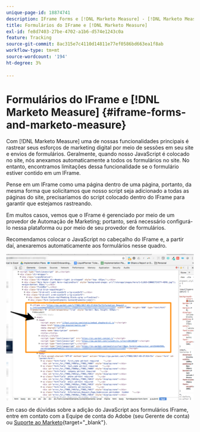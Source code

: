 ```yaml
---
unique-page-id: 18874741
description: IFrame Forms e [!DNL Marketo Measure] - [!DNL Marketo Measure] - Documentação do produto
title: Formulários do IFrame e [!DNL Marketo Measure]
exl-id: fe8d7403-27be-4702-a1b6-d574e1243c0a
feature: Tracking
source-git-commit: 8ac315e7c4110d14811e77ef0586bd663ea1f8ab
workflow-type: tm+mt
source-wordcount: '194'
ht-degree: 3%

---
```


# Formulários do IFrame e [!DNL Marketo Measure] {#iframe-forms-and-marketo-measure}

Com [!DNL Marketo Measure] uma de nossas funcionalidades principais é rastrear seus esforços de marketing digital por meio de sessões em seu site e envios de formulários. Geralmente, quando nosso JavaScript é colocado no site, nós anexamos automaticamente a todos os formulários no site. No entanto, encontramos limitações dessa funcionalidade se o formulário estiver contido em um IFrame.

Pense em um IFrame como uma página dentro de uma página, portanto, da mesma forma que solicitamos que nosso script seja adicionado a todas as páginas do site, precisaríamos do script colocado dentro do IFrame para garantir que estejamos rastreando.

Em muitos casos, vemos que o IFrame é gerenciado por meio de um provedor de Automação de Marketing; portanto, será necessário configurá-lo nessa plataforma ou por meio de seu provedor de formulários.

Recomendamos colocar o JavaScript no cabeçalho do IFrame e, a partir daí, anexaremos automaticamente aos formulários nesse quadro.

![](assets/1-1.png)

Em caso de dúvidas sobre a adição do JavaScript aos formulários IFrame, entre em contato com a Equipe de conta do Adobe (seu Gerente de conta) ou [Suporte ao Marketo](https://nation.marketo.com/t5/support/ct-p/Support){target="_blank"}.
